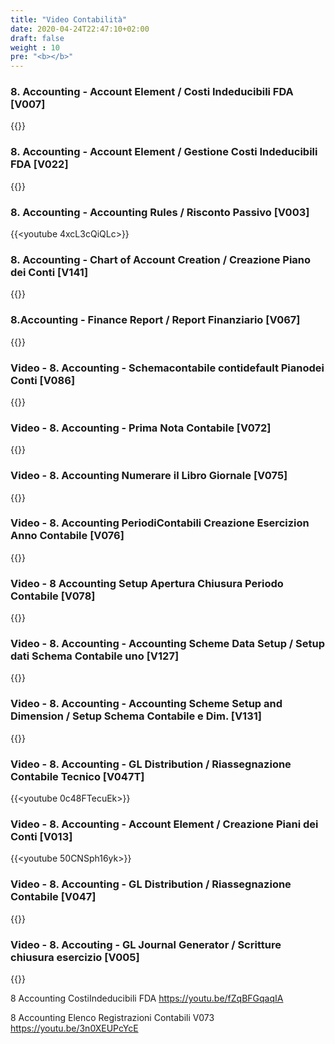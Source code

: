 ```yaml
---
title: "Video Contabilità"
date: 2020-04-24T22:47:10+02:00
draft: false
weight : 10
pre: "<b></b>"
---
```


### 8. Accounting  - Account Element  /  Costi Indeducibili FDA [V007]
{{<youtube fZqBFGqaqIA>}}

### 8. Accounting - Account Element / Gestione Costi Indeducibili FDA [V022]
{{<youtube DQIFKpAxoCs>}}

### 8. Accounting - Accounting Rules / Risconto Passivo [V003]
{{<youtube 4xcL3cQiQLc>}}

### 8. Accounting - Chart of Account Creation / Creazione Piano dei Conti [V141]
{{<youtube bFOMtGVMl7c>}}

### 8.Accounting - Finance Report  / Report Finanziario [V067]
{{<youtube IBzj8TtuzvQ>}}

### Video - 8. Accounting - Schemacontabile contidefault Pianodei Conti [V086]
{{<youtube r7EQEmzV70k>}}

### Video - 8. Accounting  - Prima Nota Contabile [V072]
{{<youtube XrFAt6dNRjY>}}

### Video - 8. Accounting Numerare il Libro Giornale [V075]
{{<youtube aNECR9vuxBk>}}

### Video - 8. Accounting PeriodiContabili Creazione Esercizion Anno Contabile [V076]
{{<youtube Y9cOwD-bemU>}}

### Video - 8 Accounting Setup Apertura Chiusura Periodo Contabile [V078]
{{<youtube VC7__X7mdPY>}}

### Video - 8. Accounting -  Accounting Scheme Data Setup / Setup dati Schema Contabile uno [V127]
{{<youtube GqPoHJG18bU>}}

### Video - 8. Accounting - Accounting Scheme Setup and Dimension / Setup Schema Contabile e Dim.  [V131]
{{<youtube tpNs4_2X6Tc>}}

### Video - 8. Accounting - GL Distribution / Riassegnazione Contabile Tecnico [V047T]
{{<youtube 0c48FTecuEk>}}

### Video - 8. Accounting - Account Element / Creazione Piani dei Conti [V013]
{{<youtube 50CNSph16yk>}}

### Video - 8. Accounting - GL Distribution / Riassegnazione Contabile [V047]
{{<youtube CIKvRf5q0q4>}}

### Video - 8. Accouting - GL Journal Generator / Scritture chiusura esercizio [V005]
{{<youtube U7tmVOvHwsM>}}

8 Accounting CostiIndeducibili FDA https://youtu.be/fZqBFGqaqIA

8 Accounting Elenco Registrazioni Contabili V073 https://youtu.be/3n0XEUPcYcE




